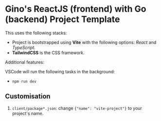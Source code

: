 # Gino's ReactJS (frontend) with Go (backend) Project Template

This uses the following stacks:

- Project is bootstrapped using **Vite** with the following options: *React* and *TypeScript*.
- **TailwindCSS** is the CSS framework.

Additional features:

VSCode will run the following tasks in the background:

- `npm run dev`

## Customisation

1. `client/package*.json`: change `{"name": "vite-project"}` to your project's name.
